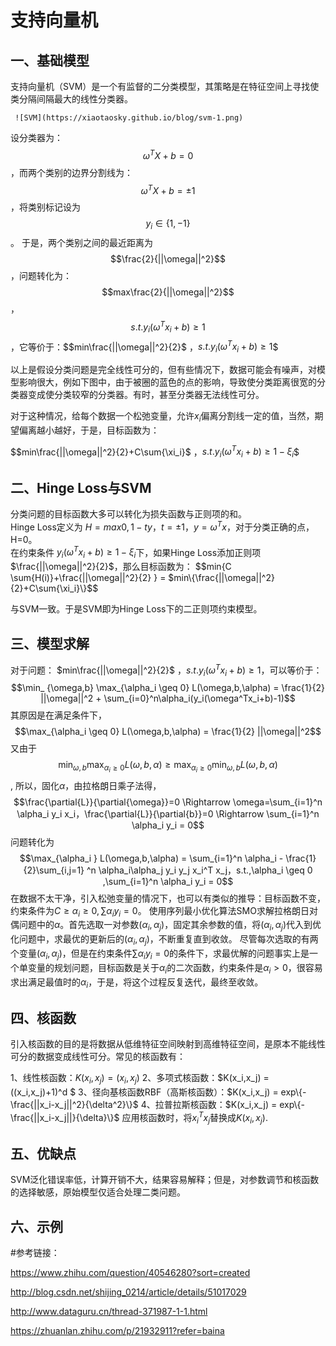 <script type="text/javascript" src="http://cdn.mathjax.org/mathjax/latest/MathJax.js?config=TeX-AMS-MML_HTMLorMML"></script>

# 支持向量机

## 一、基础模型
   支持向量机（SVM）是一个有监督的二分类模型，其策略是在特征空间上寻找使类分隔间隔最大的线性分类器。  
   
     ![SVM](https://xiaotaosky.github.io/blog/svm-1.png)  
     
设分类器为：$$\omega^T X + b = 0$$，而两个类别的边界分割线为：$$\omega^T X + b = \pm1$$，将类别标记设为$$y_i\in\{1,-1\}$$。
于是，两个类别之间的最近距离为$$\frac{2}{||\omega||^2}$$，问题转化为：$$max\frac{2}{||\omega||^2}$$ ，$$s.t. y_i( \omega^T x_i + b)\ge1$$，它等价于：$$min\frac{||\omega||^2}{2}$ ，$s.t. y_i( \omega^T x_i + b)\ge1$$  


以上是假设分类问题是完全线性可分的，但有些情况下，数据可能会有噪声，对模型影响很大，例如下图中，由于被圈的蓝色的点的影响，导致使分类距离很宽的分类器变成使分类较窄的分类器。有时，甚至分类器无法线性可分。  


对于这种情况，给每个数据一个松弛变量，允许$x_i$偏离分割线一定的值，当然，期望偏离越小越好，于是，目标函数为：  

$$min\frac{||\omega||^2}{2}+C\sum{\xi_i}$ ，$s.t. y_i( \omega^T x_i + b)\ge1-\xi_i$$  


## 二、Hinge Loss与SVM
分类问题的目标函数大多可以转化为损失函数与正则项的和。  
Hinge Loss定义为 $H = max{0,1-ty}，t=\pm1，y=\omega^T x$，对于分类正确的点，H=0。    
在约束条件 $y_i( \omega^T x_i + b)\ge1-\xi_i$下，如果Hinge Loss添加正则项$\frac{||\omega||^2}{2}$，那么目标函数为：
$$min\{C \sum{H(i)}+\frac{||\omega||^2}{2} \} = $min\{\frac{||\omega||^2}{2}+C\sum{\xi_i}\}$$  

与SVM一致。于是SVM即为Hinge Loss下的二正则项约束模型。

## 三、模型求解
对于问题： $min\frac{||\omega||^2}{2}$ ，$s.t. y_i( \omega^T x_i + b)\ge1$，可以等价于：
 $$\min_ {\omega,b} \max_{\alpha_i \geq 0} L(\omega,b,\alpha) = \frac{1}{2} ||\omega||^2 + \sum_{i=0}^n\alpha_i(y_i(\omega^Tx_i+b)-1)$$
其原因是在满足条件下，$$\max_{\alpha_i \geq 0} L(\omega,b,\alpha) = \frac{1}{2} ||\omega||^2$$
又由于 $$\min_ {\omega,b} \max_{\alpha_i \geq 0} L(\omega,b,\alpha) \geq \max_{\alpha_i \geq 0}\min_ {\omega,b} L(\omega,b,\alpha)$$,
所以，固化$\alpha$，由拉格朗日乘子法得，
$$\frac{\partial{L}}{\partial{\omega}}=0 \Rightarrow \omega=\sum_{i=1}^n \alpha_i y_i x_i，\frac{\partial{L}}{\partial{b}}=0 \Rightarrow \sum_{i=1}^n \alpha_i y_i = 0$$
问题转化为
$$\max_{\alpha_i }   L(\omega,b,\alpha) = \sum_{i=1}^n \alpha_i - \frac{1}{2}\sum_{i,j=1} ^n \alpha_i\alpha_j y_i y_j x_i^T x_j，s.t.,\alpha_i \geq 0 ,\sum_{i=1}^n \alpha_i y_i = 0$$
在数据不太干净，引入松弛变量的情况下，也可以有类似的推导：目标函数不变，约束条件为$C \geq \alpha_i \geq 0 ,\sum \alpha_i y_i = 0$。
使用序列最小优化算法SMO求解拉格朗日对偶问题中的$\alpha$。首先选取一对参数$(\alpha_i,\alpha_j)$，固定其余参数的值，将$(\alpha_i,\alpha_j)$代入到优化问题中，求最优的更新后的$(\alpha_i,\alpha_j)$，不断重复直到收敛。
尽管每次选取的有两个变量$(\alpha_i,\alpha_j)$，但是在约束条件$\sum \alpha_i y_i = 0$的条件下，求最优解的问题事实上是一个单变量的规划问题，目标函数是关于$\alpha_i$的二次函数，约束条件是$\alpha_i>0$，很容易求出满足最值时的$\alpha_i$，于是，将这个过程反复迭代，最终至收敛。

## 四、核函数
引入核函数的目的是将数据从低维特征空间映射到高维特征空间，是原本不能线性可分的数据变成线性可分。常见的核函数有：  

1、线性核函数：$K(x_i,x_j) = (x_i,x_j)$
2、多项式核函数：$K(x_i,x_j) = ((x_i,x_j)+1)^d $
3、径向基核函数RBF（高斯核函数）：$K(x_i,x_j) = exp\{-\frac{||x_i-x_j||^2}{\delta^2}\}$
4、拉普拉斯核函数：$K(x_i,x_j) = exp\{-\frac{||x_i-x_j||}{\delta}\}$
应用核函数时，将$x_i^T x_j$替换成$K(x_i,x_j)$.

 ## 五、优缺点
SVM泛化错误率低，计算开销不大，结果容易解释；但是，对参数调节和核函数的选择敏感，原始模型仅适合处理二类问题。  


## 六、示例

#参考链接：  

https://www.zhihu.com/question/40546280?sort=created  

http://blog.csdn.net/shijing_0214/article/details/51017029  

http://www.dataguru.cn/thread-371987-1-1.html  

https://zhuanlan.zhihu.com/p/21932911?refer=baina  






